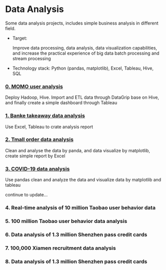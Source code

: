 # Data Analysis

Some data analysis projects, includes simple business analysis in different field. 



- Target: 

  Improve data processing, data analysis, data visualization capabilities, and increase the practical experience of big data batch processing and stream processing

- Technology stack: Python (pandas, matplotlib), Excel, Tableau, Hive, SQL



### [0. MOMO user analysis](./MOMO_user_analysis/momo_hadoop&hive.md)

Deploy Hadoop, Hive. Import and ETL data through DataGrip base on Hive, and finally create a simple dashboard through Tableau



### [1. Banke takeaway data analysis](Takeaway_Data_Analysis/Banke_data_analysis.md)
Use Excel, Tableau to crate analysis report




### [2. Tmall order data analysis](Tmall/Tmall_order.ipynb)
Clean and analyse the data by panda, and data visualize by matplotlib, create simple report by Excel




### [3. COVID-19 data analysis](COVID-19_Data_Analysis/covid-19_data_analysis.ipynb)
Use pandas clean and analyze the data and visualize data by matplotlib and tableau



continue to update...


### 4. Real-time analysis of 10 million Taobao user behavior data



### 5. 100 million Taobao user behavior data analysis



### 6. Data analysis of 1.3 million Shenzhen pass credit cards



### 7. 100,000 Xiamen recruitment data analysis



### 8. Data analysis of 1.3 million Shenzhen pass credit cards




